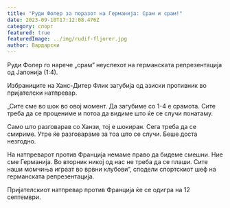 ```yaml
---
title: "Руди Фолер за поразот на Германија: Срам и срам!"
date: 2023-09-10T17:12:08.476Z
category: спорт
featured: true
featuredImage: ../img/rudif-fljorer.jpg
author: Вардарски
---
```

Руди Фолер го нарече „срам“ неуспехот на германската репрезентација од Јапонија (1:4).

Избраниците на Ханс-Дитер Флик загубија од азиски противник во пријателски натпревар.

„Сите сме во шок во овој момент. Да загубиме со 1-4 е срамота. Сите треба да се процениме и потоа да видиме што ќе се случи понатаму.

Само што разговарав со Ханзи, тој е шокиран. Сега треба да се смириме. Утре ќе разговараме за тоа што се случи. Беше доста незгодно.

На натпреварот против Франција немаме право да бидеме смешни. Ние сме Германија. Во вторник никој од нас не треба да се плаши. Сите наши момчиња играат во врвни клубови“, сподели спортскиот шеф на германската репрезентација.

Пријателскиот натпревар против Франција ќе се одигра на 12 септември.